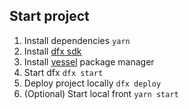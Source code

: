 ## Start project

1. Install dependencies `yarn`
1. Install [dfx sdk](https://internetcomputer.org/docs/current/developer-docs/build/install-upgrade-remove/)
1. Install [vessel](https://github.com/dfinity/vessel) package manager
1. Start dfx `dfx start`
1. Deploy project locally `dfx deploy`
1. (Optional) Start local front `yarn start`
